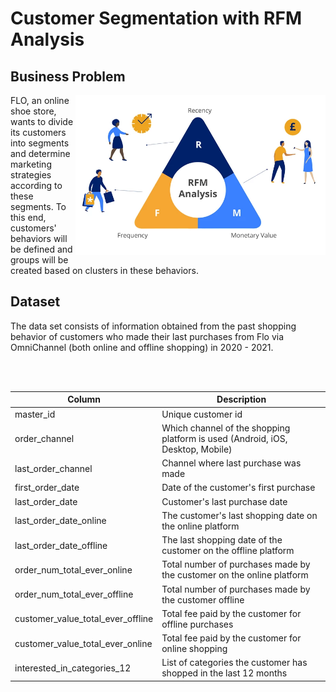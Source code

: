 # Customer Segmentation with RFM Analysis

## Business Problem

<img align="right" width="400" src="rfm.jpg" />

FLO, an online shoe store, wants to divide its customers into segments and determine marketing strategies according to these segments. To this end, customers' behaviors will be defined and groups will be created based on clusters in these behaviors.

## Dataset

The data set consists of information obtained from the past shopping behavior of customers who made their last purchases from Flo via OmniChannel (both online and offline shopping) in 2020 - 2021.

<br>
<br>

| Column                            | Description                                                                     |
|-----------------------------------|---------------------------------------------------------------------------------|
| master_id                         | Unique customer id                                                              |
| order_channel                     | Which channel of the shopping platform is used  (Android, iOS, Desktop, Mobile) |
| last_order_channel                | Channel where last purchase was made                                            |
| first_order_date                  | Date of the customer's first purchase                                           |
| last_order_date                   | Customer's last purchase date                                                   |
| last_order_date_online            | The customer's last shopping date  on the online platform                       |
| last_order_date_offline           | The last shopping date of the customer  on the offline platform                 |
| order_num_total_ever_online       | Total number of purchases made by  the customer on the online platform          |
| order_num_total_ever_offline      | Total number of purchases made by  the customer offline                         |
| customer_value_total_ever_offline | Total fee paid by the customer for offline purchases                            |
| customer_value_total_ever_online  | Total fee paid by the customer for online shopping                              |
| interested_in_categories_12       | List of categories the customer has shopped  in the last 12 months              |

